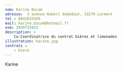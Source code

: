 ```yaml
---
nom: Karine Ducam
adresse:  3 avenue Hubert dubedout, 33270 Lormont
tel : 0642833169
mail: karine.ducam@hotmail.fr
osm: 2939725923
description: >
    Co-Coordinatrice du contrat bières et limonades
illustration: karine.jpg
contrats : 
    - biere
---
```


Karine

